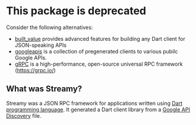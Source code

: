 # This package is deprecated

Consider the following alternatives:

- [built_value](https://github.com/google/built_value.dart) provides advanced features for building any Dart client for JSON-speaking APIs
- [googleapis](https://pub.dartlang.org/packages/googleapis) is a collection of pregenerated clients to various pubilc Google APIs.
- [gRPC](https://pub.dartlang.org/packages/grpc) is a high-performance, open-source universal RPC framework (https://grpc.io/)

## What was Streamy?

Streamy was a JSON RPC framework for applications written using [Dart programming language](http://dartlang.org). It generated a Dart client library from a [Google API Discovery](https://developers.google.com/discovery/) file.
